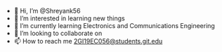 - 👋 Hi, I’m @Shreyank56
- 👀 I’m interested in learning new things
- 🌱 I’m currently learning Electronics and Communications Engineering
- 💞️ I’m looking to collaborate on 
- 📫 How to reach me 2GI19EC056@students.git.edu

<!---
Shreyank56/Shreyank56 is a ✨ special ✨ repository because its `README.md` (this file) appears on your GitHub profile.
You can click the Preview link to take a look at your changes.
--->
